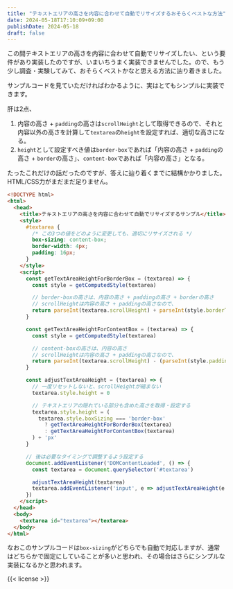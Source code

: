 ```yaml
---
title: "テキストエリアの高さを内容に合わせて自動でリサイズするおそらくベストな方法"
date: 2024-05-18T17:10:09+09:00
publishDate: 2024-05-18
draft: false
---
```


この間テキストエリアの高さを内容に合わせて自動でリサイズしたい、という要件があり実装したのですが、いまいちうまく実装できませんでした。ので、もう少し調査・実験してみて、おそらくベストかなと思える方法に辿り着きました。

サンプルコードを見ていただければわかるように、実はとてもシンプルに実装できます。

肝は2点、

1. 内容の高さ + `padding`の高さは`scrollHeight`として取得できるので、それと内容以外の高さを計算して`textarea`の`height`を設定すれば、適切な高さになる。
2. `height`として設定すべき値は`border-box`であれば「内容の高さ + `padding`の高さ + `border`の高さ」、`content-box`であれば「内容の高さ」となる。

たったこれだけの話だったのですが、答えに辿り着くまでに結構かかりました。HTML/CSS力がまだまだ足りません。


```html
<!DOCTYPE html>
<html>
  <head>
    <title>テキストエリアの高さを内容に合わせて自動でリサイズするサンプル</title>
    <style>
      #textarea {
        /* この3つの値をどのように変更しても、適切にリサイズされる */
        box-sizing: content-box;
        border-width: 4px;
        padding: 16px;
      }
    </style>
    <script>
      const getTextAreaHeightForBorderBox = (textarea) => {
        const style = getComputedStyle(textarea)

        // border-boxの高さは、内容の高さ + paddingの高さ + borderの高さ
        // scrollHeightは内容の高さ + paddingの高さなので、
        return parseInt(textarea.scrollHeight) + parseInt(style.borderTopWidth) + parseInt(style.borderBottomWidth)
      }

      const getTextAreaHeightForContentBox = (textarea) => {
        const style = getComputedStyle(textarea)

        // content-boxの高さは、内容の高さ
        // scrollHeightは内容の高さ + paddingの高さなので、
        return parseInt(textarea.scrollHeight) - (parseInt(style.paddingTop) + parseInt(style.paddingBottom))
      }

      const adjustTextAreaHeight = (textarea) => {
        // 一度リセットしないと、scrollHeightが縮まない
        textarea.style.height = 0

        // テキストエリアの隠れている部分も含めた高さを取得・設定する
        textarea.style.height = (
          textarea.style.boxSizing === 'border-box'
            ? getTextAreaHeightForBorderBox(textarea)
            : getTextAreaHeightForContentBox(textarea)
        ) + 'px'
      }

      // 後は必要なタイミングで調整するよう設定する
      document.addEventListener('DOMContentLoaded', () => {
        const textarea = document.querySelector('#textarea')

        adjustTextAreaHeight(textarea)
        textarea.addEventListener('input', e => adjustTextAreaHeight(e.target))
      })
    </script>
  </head>
  <body>
    <textarea id="textarea"></textarea>
  </body>
</html>
```

なおこのサンプルコードは`box-sizing`がどちらでも自動で対応しますが、通常はどちらかで固定にしていることが多いと思われ、その場合はさらにシンプルな実装になるかと思われます。


{{< license >}}


